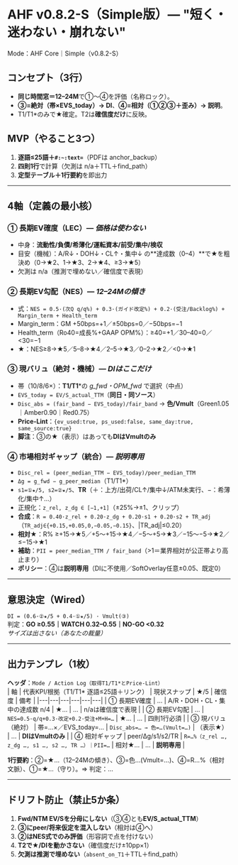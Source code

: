 # AHF v0.8.2-S（Simple版）— "短く・迷わない・崩れない"

Mode：AHF Core｜Simple（v0.8.2-S）

## コンセプト（3行）
- **同じ時間窓＝12–24M**で①〜④を評価（名称ロック）。
- **③=絶対（帯×EVS_today）→ DI**、**④=相対（①②③＋歪み）→ 説明**。
- T1/T1*のみで★確定。T2は**確信度だけ**に反映。

## MVP（やること3つ）
1) **逐語≤25語＋`#:~:text=`**（PDFは anchor_backup）  
2) **四則1行**で計算（欠測は n/a＋TTL＋find_path）  
3) **定型テーブル＋1行要約**を即出力

---

## 4軸（定義の最小核）

### ① 長期EV確度（LEC）— *価格は使わない*
- 中身：**流動性/負債/希薄化/運転資本/前受/集中/検収**  
- 目安（機械）：A/R↓・DOH↓・CL↑・集中↓ の**達成数（0–4）**で★を粗決め（0→★2、1→★3、2→★4、≥3→★5）  
- 欠測は n/a（推測で埋めない／確信度で表現）

### ② 長期EV勾配（NES）— *12–24Mの傾き*
- 式：`NES = 0.5·(次Q q/q%) + 0.3·(ガイド改定%) + 0.2·(受注/Backlog%) + Margin_term + Health_term`  
- Margin_term：GM +50bps=+1／±50bps=0／−50bps=−1  
- Health_term（Ro40=成長%+GAAP OPM%）：≥40=+1／30–40=0／<30=−1  
- ★：NES≥8→★5／5–8→★4／2–5→★3／0–2→★2／<0→★1

### ③ 現バリュ（**絶対・機械**）— *DIはここだけ*
- 帯（10/8/6×）：**T1/T1***の *g_fwd・OPM_fwd* で選択（中点）  
- `EVS_today = EV/S_actual_TTM`（**同日・同ソース**）  
- `Disc_abs = (fair_band − EVS_today)/fair_band` → **色/Vmult**（Green1.05｜Amber0.90｜Red0.75）  
- **Price-Lint**：`{ev_used:true, ps_used:false, same_day:true, same_source:true}`  
- **脚注**：③の★（表示）はあっても**DIはVmultのみ**

### ④ 市場**相対**ギャップ（**統合**）— *説明専用*
- `Disc_rel = (peer_median_TTM − EVS_today)/peer_median_TTM`  
- `Δg = g_fwd − g_peer_median`（T1/T1*）  
- `s1=①★/5, s2=②★/5`、**TR**（＋：上方/出荷/CL↑/集中↓/ATM未実行、−：希薄化/集中↑…）  
- 正規化：`z_rel, z_dg ∈ [−1,+1]`（±25%→±1、クリップ）  
- **合成**：`R = 0.40·z_rel + 0.20·z_dg + 0.20·s1 + 0.20·s2 + TR_adj`（`TR_adj∈{+0.15,+0.05,0,−0.05,−0.15}`、|TR_adj|≤0.20）  
- **相対★**：R% ≥+15→★5／+5〜+15→★4／−5〜+5→★3／−15〜−5→★2／≤−15→★1  
- **補助**：`PII = peer_median_TTM / fair_band`（>1＝業界相対が公正帯より高止まり）  
- **ポリシー**：④は**説明専用**（DIに不使用／SoftOverlay任意±0.05、既定0）

---

## 意思決定（Wired）
`DI = (0.6·②★/5 + 0.4·①★/5) · Vmult(③)`  
判定：**GO ≥0.55｜WATCH 0.32–0.55｜NO-GO <0.32**  
*サイズは出さない（あなたの裁量）*

---

## 出力テンプレ（1枚）
**ヘッダ**：`Mode / Action Log（取得T1/T1*とPrice-Lint）`  
| 軸 | 代表KPI/根拠（T1/T1* 逐語≤25語＋リンク） | 現状スナップ | ★/5 | 確信度 | 備考 |
|---|---|---|---|---|---|
| ① 長期EV確度 | … | A/R・DOH・CL・集中の達成数 n/4 | ★… | … | n/aは確信度で表現 |
| ② 長期EV勾配 | … | `NES=0.5·q/q+0.3·改定+0.2·受注+M+H=…` | ★… | … | 四則1行必須 |
| ③ 現バリュ（絶対） | 帯=…×／EVS_today=… | `Disc_abs=… → 色=…(Vmult=…)` | （表示★） | … | **DIはVmultのみ** |
| ④ 相対ギャップ | peer/Δg/s1/s2/TR | `R=…%（z_rel …, z_dg …, s1 …, s2 …, TR …）｜PII=…` | 相対★… | … | **説明専用** |

**1行要約**：②=★…（12–24Mの傾き）、③=色…(Vmult=…)、④=R…%（相対文脈）、①=★…（守り）。⇒ 判定：…  

---

## ドリフト防止（禁止5か条）
1) **Fwd/NTM EV/Sを分母にしない**（③④とも**EV/S_actual_TTM**）  
2) **③にpeer/将来仮定を混入しない**（相対は④へ）  
3) **②はNES式でのみ評価**（形容詞で点を付けない）  
4) **T2で★/DIを動かさない**（確信度だけ±10pp×1）  
5) **欠測は推測で埋めない**（`absent_on_T1`＋TTL＋find_path）
